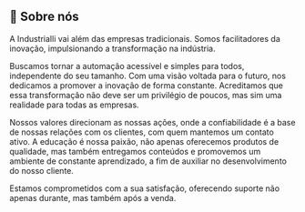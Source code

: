 ## 🚀 Sobre nós

A Industrialli vai além das empresas tradicionais. Somos facilitadores da inovação, impulsionando a transformação na indústria.

Buscamos tornar a automação acessível e simples para todos, independente do seu tamanho. Com uma visão voltada para o futuro, nos dedicamos a promover a inovação de forma constante. Acreditamos que essa transformação não deve ser um privilégio de poucos, mas sim uma realidade para todas as empresas.

Nossos valores direcionam as nossas ações, onde a confiabilidade é a base de nossas relações com os clientes, com quem mantemos um contato ativo. A educação é nossa paixão, não apenas oferecemos produtos de qualidade, mas também entregamos conteúdos e promovemos um ambiente de constante aprendizado, a fim de auxiliar no desenvolvimento do nosso cliente.

Estamos comprometidos com a sua satisfação, oferecendo suporte não apenas durante, mas também após a venda.
